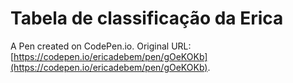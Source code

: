 # Tabela de classificação da Erica

A Pen created on CodePen.io. Original URL: [https://codepen.io/ericadebem/pen/gOeKOKb](https://codepen.io/ericadebem/pen/gOeKOKb).

